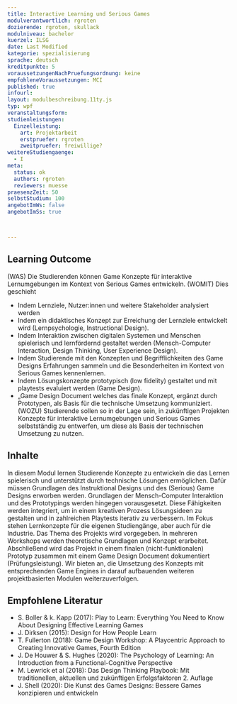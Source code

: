 ```yaml
---
title: Interactive Learning und Serious Games
modulverantwortlich: rgroten
dozierende: rgroten, skullack
modulniveau: bachelor
kuerzel: ILSG
date: Last Modified 
kategorie: spezialisierung
sprache: deutsch
kreditpunkte: 5
voraussetzungenNachPruefungsordnung: keine
empfohleneVoraussetzungen: MCI
published: true
infourl: 
layout: modulbeschreibung.11ty.js
typ: wpf
veranstaltungsform: 
studienleistungen:
  Einzelleistung:
    art: Projektarbeit
    erstpruefer: rgroten
    zweitpruefer: freiwillige?
weitereStudiengaenge: 
  - I
meta:
  status: ok
  authors: rgroten
  reviewers: muesse
praesenzZeit: 50
selbstStudium: 100
angebotImWs: false
angebotImSs: true 



---
```

## Learning Outcome

(WAS) Die Studierenden können Game Konzepte für interaktive Lernumgebungen im Kontext von Serious Games entwickeln. 
(WOMIT) Dies geschieht
- Indem Lernziele, Nutzer:innen und weitere Stakeholder analysiert werden
- Indem ein didaktisches Konzept zur Erreichung der Lernziele entwickelt wird (Lernpsychologie, Instructional Design).
- Indem Interaktion zwischen digitalen Systemen und Menschen spielerisch und lernfördernd gestaltet werden (Mensch-Computer Interaction, Design Thinking, User Experience Design).
- Indem Studierende mit den Konzepten und Begrifflichkeiten des Game Designs Erfahrungen sammeln und die Besonderheiten im Kontext von Serious Games kennenlernen.
- Indem Lösungskonzepte prototypisch (low fidelity) gestaltet und mit playtests evaluiert werden (Game Design).
- „Game Design Document welches das finale Konzept, ergänzt durch Prototypen, als Basis für die technische Umsetzung kommuniziert. 
(WOZU) Studierende sollen so in der Lage sein, in zukünftigen Projekten Konzepte für interaktive Lernumgebungen und Serious Games selbstständig zu entwerfen, um diese als Basis der technischen Umsetzung zu nutzen.


## Inhalte
In diesem Modul lernen Studierende Konzepte zu entwickeln die das Lernen spielerisch und unterstützt durch technische Lösungen ermöglichen. Dafür müssen Grundlagen des Instruktional Designs und des (Serious) Game Designs erworben werden. Grundlagen der Mensch-Computer Interaktion und des Prototypings werden hingegen vorausgesetzt. Diese Fähigkeiten werden integriert, um in einem kreativen Prozess Lösungsideen zu gestalten und in zahlreichen Playtests iterativ zu verbessern. Im Fokus stehen Lernkonzepte für die eigenen Studiengänge, aber auch für die Industrie. Das Thema des Projekts wird vorgegeben. In mehreren Workshops werden theoretische Grundlagen und Konzept erarbeitet. Abschließend wird das Projekt in einem finalen (nicht-funktionalen) Prototyp zusammen mit einem Game Design Document dokumentiert (Prüfungsleistung).
Wir bieten an, die Umsetzung des Konzepts mit entsprechenden Game Engines in darauf aufbauenden weiteren projektbasierten Modulen weiterzuverfolgen. 


## Empfohlene Literatur
- S. Boller & k. Kapp (2017): Play to Learn: Everything You Need to Know About Designing Effective Learning Games 
- J. Dirksen (2015): Design for How People Learn
- T. Fullerton (2018): Game Design Workshop: A Playcentric Approach to Creating Innovative Games, Fourth Edition
-	J. De Houwer & S. Hughes (2020): The Psychology of Learning: An Introduction from a Functional-Cognitive Perspective
-	M. Lewrick et al (2018): Das Design Thinking Playbook: Mit traditionellen, aktuellen und zukünftigen Erfolgsfaktoren 2. Auflage
-	J. Shell (2020): Die Kunst des Games Designs: Bessere Games konzipieren und entwickeln
